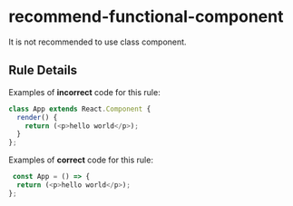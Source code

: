 # recommend-functional-component

It is not recommended to use class component.

## Rule Details

Examples of **incorrect** code for this rule:

```js
class App extends React.Component {
  render() {
    return (<p>hello world</p>);
  }
}; 
```

Examples of **correct** code for this rule:

```js
 const App = () => {
  return (<p>hello world</p>);
};
```
